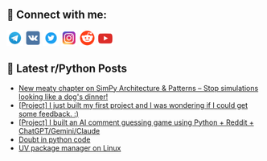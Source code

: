 ## 🔎 Connect with me:
[<img src="https://github.com/bullbesh/bullbesh/blob/main/images/Telegram.png" width="32" height="32" />](https://t.me/bullbesh)
[<img src="https://github.com/bullbesh/bullbesh/blob/main/images/VK.png" width="32" height="32" />](https://vk.com/bullbesh)
[<img src="https://github.com/bullbesh/bullbesh/blob/main/images/Twitter.png" width="32" height="32" />](https://twitter.com/bullbesh1)
[<img src="https://github.com/bullbesh/bullbesh/blob/main/images/Instagram.png" width="32" height="32" />](https://www.instagram.com/bullbesh)
[<img src="https://github.com/bullbesh/bullbesh/blob/main/images/Reddit.png" width="32" height="32" />](https://www.reddit.com/user/bullbesh)
[<img src="https://github.com/bullbesh/bullbesh/blob/main/images/YouTube.png" width="32" height="32" />](https://www.youtube.com/channel/UCtfjRs6uzgq5mfm8S06WTcg)

## 📕 Latest r/Python Posts
<!-- BLOG-POST-LIST:START -->
- [New meaty chapter on SimPy Architecture &amp; Patterns – Stop simulations looking like a dog&#39;s dinner!](https://www.reddit.com/r/Python/comments/1kwsgkw/new_meaty_chapter_on_simpy_architecture_patterns/)
- [[Project] I just built my first project and I was wondering if I could get some feedback. :&rpar;](https://www.reddit.com/r/Python/comments/1kwqo6f/project_i_just_built_my_first_project_and_i_was/)
- [[Project] I built an AI comment guessing game using Python + Reddit + ChatGPT/Gemini/Claude](https://www.reddit.com/r/Python/comments/1kwovio/project_i_built_an_ai_comment_guessing_game_using/)
- [Doubt in python code](https://www.reddit.com/r/Python/comments/1kwnkf9/doubt_in_python_code/)
- [UV package manager on Linux](https://www.reddit.com/r/Python/comments/1kwjpr0/uv_package_manager_on_linux/)
<!-- BLOG-POST-LIST:END -->
